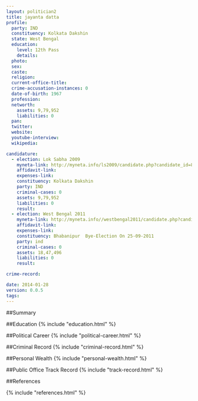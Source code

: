 ```yaml
---
layout: politician2
title: jayanta datta
profile: 
  party: IND
  constituency: Kolkata Dakshin
  state: West Bengal
  education: 
    level: 12th Pass
    details: 
  photo: 
  sex: 
  caste: 
  religion: 
  current-office-title: 
  crime-accusation-instances: 0
  date-of-birth: 1967
  profession: 
  networth: 
    assets: 9,79,952
    liabilities: 0
  pan: 
  twitter: 
  website: 
  youtube-interview: 
  wikipedia: 

candidature: 
  - election: Lok Sabha 2009
    myneta-link: http://myneta.info/ls2009/candidate.php?candidate_id=8204
    affidavit-link: 
    expenses-link: 
    constituency: Kolkata Dakshin 
    party: IND
    criminal-cases: 0
    assets: 9,79,952
    liabilities: 0
    result:  
  - election: West Bengal 2011
    myneta-link: http://myneta.info//westbengal2011/candidate.php?candidate_id=1335
    affidavit-link: 
    expenses-link: 
    constituency: Bhabanipur  Bye-Election On 25-09-2011 
    party: ind
    criminal-cases: 0
    assets: 18,47,496
    liabilities: 0
    result:  

crime-record: 

date: 2014-01-28
version: 0.0.5
tags: 
---
```

##Summary


##Education
{% include "education.html" %}


##Political Career
{% include "political-career.html" %}


##Criminal Record
{% include "criminal-record.html" %}


##Personal Wealth
{% include "personal-wealth.html" %}


##Public Office Track Record
{% include "track-record.html" %}


##References


{% include "references.html" %}